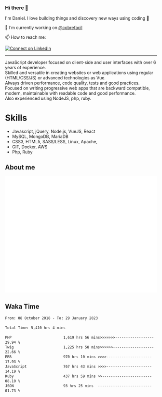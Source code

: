 ### Hi there 👋

I'm Daniel. I love building things and discovery new ways using coding :raised_hands: 

🔭 I’m currently working on [@cobrefacil](https://www.cobrefacil.com.br/)

📫 How to reach me:

[![Connect on LinkedIn](https://img.shields.io/badge/--linkedin?label=LinkedIn&logo=LinkedIn&style=social)](https://www.linkedin.com/in/daniel-cerverizzo/)

---

JavaScript developer focused on client-side and user interfaces with over 6 years of experience.  
Skilled and versatile in creating websites or web applications using regular (HTML/CSS/JS) or advanced technologies as Vue.  
Always driven performance, code quality, tests and good practices.  
 Focused on writing progressive web apps that are backward compatible, modern, maintainable with readable code and good performance.  
Also experienced using NodeJS, php, ruby. 


# Skills

 - Javascript, jQuery, Node.js, VueJS, React
 - MySQL, MongoDB, MariaDB    
 - CSS3, HTML5, SASS/LESS,  Linux, Apache,
 - GIT, Docker, AWS
 - Php, Ruby

## About me

![Metrics](/github-metrics.svg)

## Waka Time

<!--START_SECTION:waka-->

```text
From: 08 October 2018 - To: 29 January 2023

Total Time: 5,410 hrs 4 mins

PHP                        1,619 hrs 56 mins>>>>>>>------------------   29.94 %
Twig                       1,225 hrs 58 mins>>>>>>-------------------   22.66 %
ERB                        970 hrs 10 mins >>>>---------------------   17.93 %
JavaScript                 767 hrs 43 mins >>>>---------------------   14.19 %
Ruby                       437 hrs 59 mins >>-----------------------   08.10 %
JSON                       93 hrs 25 mins  -------------------------   01.73 %
```

<!--END_SECTION:waka-->

